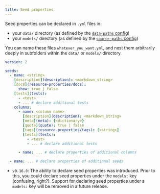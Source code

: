 ```yaml
---
title: Seed properties
---
```


Seed properties can be declared in `.yml` files in:
- your `data/` directory (as defined by the [`data-paths` config](data-paths))
- your `models/` directory (as defined by the [`source-paths` config](source-paths))

You can name these files `whatever_you_want.yml`, and nest them arbitrarily deeply in subfolders within the `data/` or `models/` directory.

<File name='data/<filename>.yml'>

```yml
version: 2

seeds:
  - name: <string>
    [description](description): <markdown_string>
    [docs](resource-properties/docs):
      show: true | false
    [tests](tests):
      - <test>
      - ... # declare additional tests
    columns:
      - name: <column name>
        [description](description): <markdown_string>
        [meta](meta): {<dictionary>}
        [quote](quote): true | false
        [tags](resource-properties/tags): [<string>]
        [tests](tests):
          - <test>
          - ... # declare additional tests

      - name: ... # declare properties of additional columns

  - name: ... # declare properties of additional seeds
```
</File>

<Changelog>

* `v0.16.0`: The ability to declare seed properties was introduced. Prior to this, you could declare seed properties under the `models:` key (confusing, right?). Support for declaring seed properties under a `models:` key will be removed in a future release.

</Changelog>
